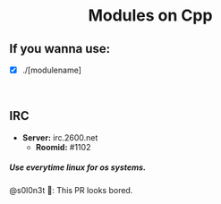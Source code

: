 <h1 align="center">Modules on Cpp</h1>

## If you wanna use:
  
 - [x] ./[modulename]
<br>






## IRC
  - **Server:** irc.2600.net
    - **Roomid:** #1102             

##### *Use everytime linux for os systems.*

@s0l0n3t 🥱: This PR looks bored.
